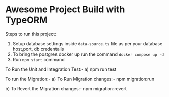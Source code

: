 # Awesome Project Build with TypeORM

Steps to run this project:


1. Setup database settings inside `data-source.ts` file as per your database host,port, db credentails
2. To bring the postgres docker up run the command `docker compose up -d`
3. Run `npm start` command


 To Run the Unit and Integration Test:-
 a) npm run test


 To run the Migration:-
 a) To Run Migration changes:-
     npm migration:run

 b) To Revert the Migration changes:-
     npm migration:revert


